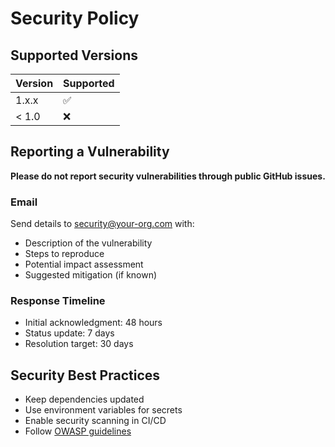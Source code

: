 # Security Policy

## Supported Versions

| Version | Supported          |
| ------- | ------------------ |
| 1.x.x   | :white_check_mark: |
| < 1.0   | :x:                |

## Reporting a Vulnerability

**Please do not report security vulnerabilities through public GitHub issues.**

### Email

Send details to security@your-org.com with:
- Description of the vulnerability
- Steps to reproduce
- Potential impact assessment
- Suggested mitigation (if known)

### Response Timeline

- Initial acknowledgment: 48 hours
- Status update: 7 days
- Resolution target: 30 days

## Security Best Practices

- Keep dependencies updated
- Use environment variables for secrets
- Enable security scanning in CI/CD
- Follow [OWASP guidelines](https://owasp.org/)